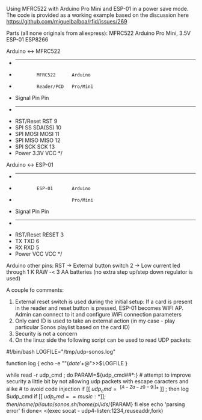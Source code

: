 Using MFRC522 with Arduino Pro Mini and ESP-01 in a power save mode. The code is provided as a working example based on the discussion here https://github.com/miguelbalboa/rfid/issues/269

Parts (all none originals from aliexpress):
MFRC522
Arduino Pro Mini, 3.5V
ESP-01 ESP8266

Arduino <-> MFRC522

* ---------------------------------
*             MFRC522      Arduino 
*             Reader/PCD   Pro/Mini
* Signal      Pin          Pin     
* ---------------------------------
* RST/Reset   RST          9       
* SPI SS      SDA(SS)      10      
* SPI MOSI    MOSI         11
* SPI MISO    MISO         12
* SPI SCK     SCK          13
* Power       3.3V        VCC
*/

Arduino <-> ESP-01
* ---------------------------------
*             ESP-01       Arduino 
*                          Pro/Mini
* Signal      Pin          Pin     
* ---------------------------------
* RST/Reset   RESET        3       
* TX          TXD          6     
* RX          RXD          5
* Power       VCC          VCC
*/

Arduino other pins:
RST -> External button switch
2   -> Low current led through 1 K
RAW -< 3 AA batteries (no extra step up/step down regulator is used)

A couple fo comments:
1. External reset switch is used during the initial setup: If a card is present in the reader and reset button is pressed,
ESP-01 becomes WIFI AP. Admin can connect to it and configure WiFi connection parameters
2. Only card ID is used to take an external action (in my case - play particular Sonos playlist based on the card ID)
3. Security is not a concern
4. On the linuz side the following script can be used to read UDP packets:

#!/bin/bash
LOGFILE="/tmp/udp-sonos.log"

function log
{
    echo -e "\"$(date '+%Y-%m-%d %H:%M:%S'\")\t$@">>$LOGFILE
}

while read -r udp_cmd ; do
    PARAM=${udp_cmd##*:}
	# attempt to improve security a little bit by not allowing udp packets with escape caracters and alike
	# to avoid code injection
    if [[ $udp_cmd =~ ^[A-Za-z0-9:]*$ ]] ; then
        log $udp_cmd
        if [[ $udp_cmd == music:* ]] ; then
            /home/pi/auto/sonos.sh /home/pi/ids/${PARAM}
        fi
    else
        echo 'parsing error'
    fi
done< <(exec  socat - udp4-listen:1234,reuseaddr,fork)
